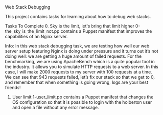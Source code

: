 Web Stack Debugging



This project contains tasks for learning about how to debug web stacks.

Tasks To Complete
 0. Sky is the limit, let's bring that limit higher
0-the_sky_is_the_limit_not.pp contains a Puppet manifest that improves the capabilities of an Nginx server.

Info:
In this web stack debugging task, we are testing how well our web server setup featuring Nginx is doing under pressure and it turns out it’s not doing well: we are getting a huge amount of failed requests.
For the benchmarking, we are using ApacheBench which is a quite popular tool in the industry. It allows you to simulate HTTP requests to a web server. In this case, I will make 2000 requests to my server with 100 requests at a time. We can see that 943 requests failed, let’s fix our stack so that we get to 0, and remember that when something is going wrong, logs are your best friends!
 1. User limit
1-user_limit.pp contains a Puppet manifest that changes the OS configuration so that it is possible to login with the holberton user and open a file without any error message.
